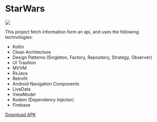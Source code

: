 # StarWars
 ![](starwars.gif)

This project fetch information form an api, and uses the following technologies:

  - Kotlin
  - Clean Architecture
  - Design Patterns (Singleton, Factory, Repository, Strategy, Observer)
  - UI Trasition
  - MVVM
  - RxJava
  - Retrofit
  - Android Navigation Components
  - LiveData
  - ViewModel
  - Kodein (Dependency Injector)
  - Firebase 

[Download APK](https://github.com/janbarari/starwars/starwars.apk)